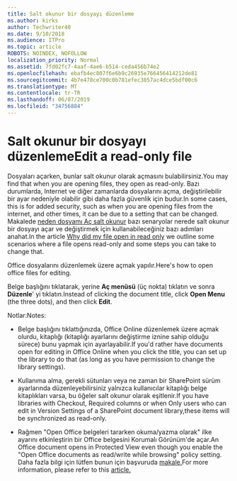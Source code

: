```yaml
---
title: Salt okunur bir dosyayı düzenleme
ms.author: kirks
author: Techwriter40
ms.date: 9/10/2018
ms.audience: ITPro
ms.topic: article
ROBOTS: NOINDEX, NOFOLLOW
localization_priority: Normal
ms.assetid: 7fd02fc7-4aaf-4ae6-b514-ceda456b74e2
ms.openlocfilehash: ebafb4ec807f6e6b9c26935e766456414212de81
ms.sourcegitcommit: 4b7e478ce700c0b781efec3857ac4dce5bdf00c6
ms.translationtype: MT
ms.contentlocale: tr-TR
ms.lasthandoff: 06/07/2019
ms.locfileid: "34756884"
---
```

# <a name="edit-a-read-only-file"></a><span data-ttu-id="25bfa-102">Salt okunur bir dosyayı düzenleme</span><span class="sxs-lookup"><span data-stu-id="25bfa-102">Edit a read-only file</span></span>

<span data-ttu-id="25bfa-103">Dosyaları açarken, bunlar salt okunur olarak açmasını bulabilirsiniz.</span><span class="sxs-lookup"><span data-stu-id="25bfa-103">You may find that when you are opening files, they open as read-only.</span></span> <span data-ttu-id="25bfa-104">Bazı durumlarda, Internet ve diğer zamanlarda dosyalarını açma, değiştirilebilir bir ayar nedeniyle olabilir gibi daha fazla güvenlik için budur.</span><span class="sxs-lookup"><span data-stu-id="25bfa-104">In some cases, this is for added security, such as when you are opening files from the internet, and other times, it can be due to a setting that can be changed.</span></span> <span data-ttu-id="25bfa-105">Makalede [neden dosyamı Aç salt okunur](https://support.office.com/article/Why-did-my-file-open-read-only-3ab4b792-da50-4b38-8628-14c64e1f1d15) bazı senaryolar nerede salt okunur bir dosyayı açar ve değiştirmek için kullanabileceğiniz bazı adımları anahat.</span><span class="sxs-lookup"><span data-stu-id="25bfa-105">In the article [Why did my file open in read only](https://support.office.com/article/Why-did-my-file-open-read-only-3ab4b792-da50-4b38-8628-14c64e1f1d15) we outline some scenarios where a file opens read-only and some steps you can take to change that.</span></span>

<span data-ttu-id="25bfa-106">Office dosyalarını düzenlemek üzere açmak yapılır.</span><span class="sxs-lookup"><span data-stu-id="25bfa-106">Here's how to open office files for editing.</span></span>

<span data-ttu-id="25bfa-107">Belge başlığını tıklatarak, yerine **Aç menüsü** (üç nokta) tıklatın ve sonra **Düzenle**' yi tıklatın.</span><span class="sxs-lookup"><span data-stu-id="25bfa-107">Instead of clicking the document title, click **Open Menu** (the three dots), and then click **Edit**.</span></span>

<span data-ttu-id="25bfa-108">Notlar:</span><span class="sxs-lookup"><span data-stu-id="25bfa-108">Notes:</span></span>

- <span data-ttu-id="25bfa-109">Belge başlığını tıklattığınızda, Office Online düzenlemek üzere açmak olurdu, kitaplığı (kitaplığı ayarlarını değiştirme iznine sahip olduğu sürece) bunu yapmak için ayarlayabilir.</span><span class="sxs-lookup"><span data-stu-id="25bfa-109">If you'd rather have documents open for editing in Office Online when you click the title, you can set up the library to do that (as long as you have permission to change the library settings).</span></span>

- <span data-ttu-id="25bfa-110">Kullanıma alma, gerekli sütunları veya ne zaman bir SharePoint sürüm ayarlarında düzenleyebilirsiniz yalnızca kullanıcılar kitaplığı belge kitaplıkları varsa, bu öğeler salt okunur olarak eşitlenir.</span><span class="sxs-lookup"><span data-stu-id="25bfa-110">If you have libraries with Checkout, Required columns or when Only users who can edit in Version Settings of a SharePoint document library,these items will be synchronized as read-only.</span></span>

- <span data-ttu-id="25bfa-111">Rağmen "Open Office belgeleri tararken okuma/yazma olarak" ilke ayarını etkinleştirin bir Office belgesini Korumalı Görünüm'de açar.</span><span class="sxs-lookup"><span data-stu-id="25bfa-111">An Office document opens in Protected View even though you enable the "Open Office documents as read/write while browsing" policy setting.</span></span> <span data-ttu-id="25bfa-112">Daha fazla bilgi için lütfen bunun için başvuruda [makale.](https://support.microsoft.com/help/983047/an-office-document-opens-in-protected-view-even-though-you-enable-the)</span><span class="sxs-lookup"><span data-stu-id="25bfa-112">For more information, please refer to this [article.](https://support.microsoft.com/help/983047/an-office-document-opens-in-protected-view-even-though-you-enable-the)</span></span>

